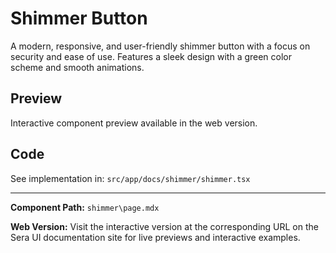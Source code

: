 # Shimmer Button 
A modern, responsive, and user-friendly shimmer button with a focus on security and ease of use. Features a sleek design with a green color scheme and smooth animations.

## Preview

Interactive component preview available in the web version.

## Code

See implementation in: `src/app/docs/shimmer/shimmer.tsx`

---

**Component Path:** `shimmer\page.mdx`

**Web Version:** Visit the interactive version at the corresponding URL on the Sera UI documentation site for live previews and interactive examples.
